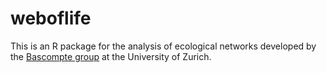 # weboflife
This is an R package for the analysis of ecological networks developed by the  [Bascompte group](https://www.bascompte.net/) at the University of Zurich.


